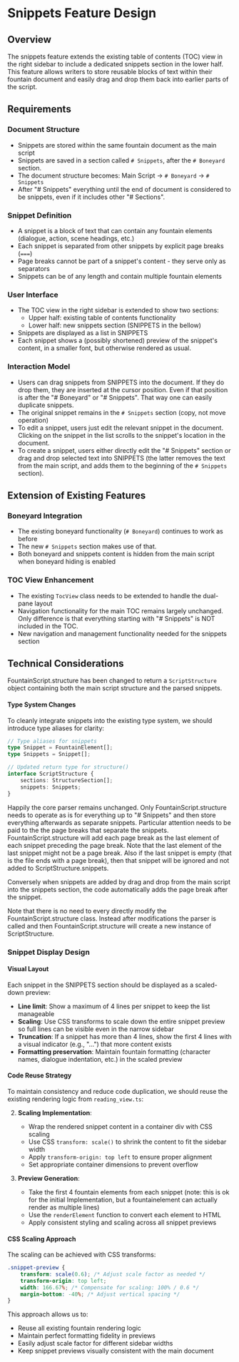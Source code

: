 # Snippets Feature Design

## Overview

The snippets feature extends the existing table of contents (TOC) view in the right sidebar to include a dedicated snippets section in the lower half. This feature allows writers to store reusable blocks of text within their fountain document and easily drag and drop them back into earlier parts of the script.

## Requirements

### Document Structure

- Snippets are stored within the same fountain document as the main script
- Snippets are saved in a section called `# Snippets`, after the `# Boneyard` section.
- The document structure becomes: Main Script → `# Boneyard` → `# Snippets`
- After "# Snippets" everything until the end of document is considered to be snippets, even if it includes other "# Sections".

### Snippet Definition

- A snippet is a block of text that can contain any fountain elements (dialogue, action, scene headings, etc.)
- Each snippet is separated from other snippets by explicit page breaks (`===`)
- Page breaks cannot be part of a snippet's content - they serve only as separators
- Snippets can be of any length and contain multiple fountain elements

### User Interface

- The TOC view in the right sidebar is extended to show two sections:
  - Upper half: existing table of contents functionality
  - Lower half: new snippets section (SNIPPETS in the bellow)
- Snippets are displayed as a list in SNIPPETS
- Each snippet shows a (possibly shortened) preview of the snippet's content, in a smaller font, but otherwise rendered as usual.

### Interaction Model

- Users can drag snippets from SNIPPETS into the document. If they do drop them, they are inserted at the cursor position. Even if that position is after the "# Boneyard" or "# Snippets". That way one can easily duplicate snippets.
- The original snippet remains in the `# Snippets` section (copy, not move operation)
- To edit a snippet, users just edit the relevant snippet in the document. Clicking on the snippet in the list scrolls to the snippet's location in the document.
- To create a snippet, users either directly edit the "# Snippets" section or drag and drop selected text into SNIPPETS (the latter removes the text from the main script, and adds them to the beginning of the `# Snippets` section).

## Extension of Existing Features

### Boneyard Integration

- The existing boneyard functionality (`# Boneyard`) continues to work as before
- The new `# Snippets` section makes use of that.
- Both boneyard and snippets content is hidden from the main script when boneyard hiding is enabled

### TOC View Enhancement

- The existing `TocView` class needs to be extended to handle the dual-pane layout
- Navigation functionality for the main TOC remains largely unchanged. Only difference is that everything starting with "# Snippets" is NOT included in the TOC.
- New navigation and management functionality needed for the snippets section

## Technical Considerations

FountainScript.structure has been changed to return a `ScriptStructure` object containing both the main script structure and the parsed snippets.

#### Type System Changes

To cleanly integrate snippets into the existing type system, we should introduce type aliases for clarity:

```typescript
// Type aliases for snippets
type Snippet = FountainElement[];
type Snippets = Snippet[];

// Updated return type for structure()
interface ScriptStructure {
    sections: StructureSection[];
    snippets: Snippets;
}
```

Happily the core parser remains unchanged. Only FountainScript.structure needs to
operate as is for everything up to "# Snippets" and then store everything afterwards
as separate snippets. Particular attention needs to be paid to the the page breaks
that separate the snippets. FountainScript.structure will add each page break as the
last element of each snippet preceding the page break. Note that the last element of
the last snippet might not be a page break. Also if the last snippet is empty (that is
the file ends with a page break), then that snippet will be ignored and not added
to ScriptStructure.snippets.

Conversely when snippets are added by drag and drop from the main script into the
snippets section, the code automatically adds the page break after the snippet.

Note that there is no need to every directly modify the FountainScript.structure class.
Instead after modifications the parser is called and then FountainScript.structure will
create a new instance of ScriptStructure.

### Snippet Display Design

#### Visual Layout

Each snippet in the SNIPPETS section should be displayed as a scaled-down preview:

- **Line limit**: Show a maximum of 4 lines per snippet to keep the list manageable
- **Scaling**: Use CSS transforms to scale down the entire snippet preview so full lines can be visible even in the narrow sidebar
- **Truncation**: If a snippet has more than 4 lines, show the first 4 lines with a visual indicator (e.g., "...") that more content exists
- **Formatting preservation**: Maintain fountain formatting (character names, dialogue indentation, etc.) in the scaled preview

#### Code Reuse Strategy

To maintain consistency and reduce code duplication, we should reuse the existing rendering logic from `reading_view.ts`:

2. **Scaling Implementation**:
   - Wrap the rendered snippet content in a container div with CSS scaling
   - Use CSS `transform: scale()` to shrink the content to fit the sidebar width
   - Apply `transform-origin: top left` to ensure proper alignment
   - Set appropriate container dimensions to prevent overflow

3. **Preview Generation**:
   - Take the first 4 fountain elements from each snippet (note: this is ok for the initial Implementation, but a fountainelement can actually render as multiple lines)
   - Use the `renderElement` function to convert each element to HTML
   - Apply consistent styling and scaling across all snippet previews

#### CSS Scaling Approach

The scaling can be achieved with CSS transforms:

```css
.snippet-preview {
    transform: scale(0.6); /* Adjust scale factor as needed */
    transform-origin: top left;
    width: 166.67%; /* Compensate for scaling: 100% / 0.6 */
    margin-bottom: -40%; /* Adjust vertical spacing */
}
```

This approach allows us to:
- Reuse all existing fountain rendering logic
- Maintain perfect formatting fidelity in previews
- Easily adjust scale factor for different sidebar widths
- Keep snippet previews visually consistent with the main document
